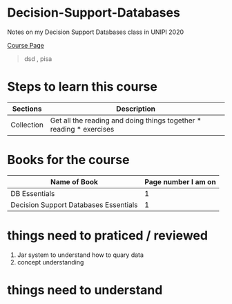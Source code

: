# Decision-Support-Databases
Notes on my Decision Support Databases class in UNIPI 2020

[Course Page](http://didawiki.cli.di.unipi.it/doku.php/mds/dsd/start)

> dsd , pisa



# Steps to learn this course
| Sections | Description |
| --------- | -----------------------|
| Collection | Get all the reading and doing things together * reading * exercises


# Books for the course
| Name of Book   | Page number I am on |
|--------------|---------------------|
| DB Essentials| 1 |
| Decision Support Databases Essentials| 1 |


# things need to praticed / reviewed
1. Jar system to understand how to quary data
1. concept understanding 

# things need to understand
